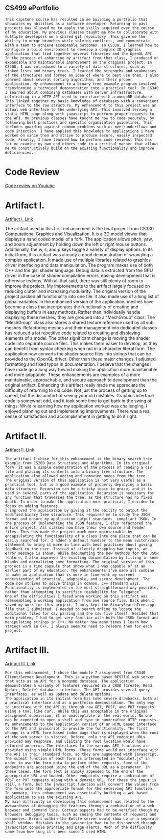 ## CS499 ePortfolio

	This capstone course has resulted in me building a portfolio that showcases my abilities as a software developer. Returning to past projects has allowed me to apply the skills acquired over the course of my education. My previous classes taught me how to collaborate with multiple developers on a shared git repository. This gave me the ability to merge branches while solving conflicts, and communicate with a team to achieve acceptable outcomes. In CS330, I learned how to configure a build environment to develop a complex 3D graphics application that tied together several libraries and the OpenGL API. In the process of enhancing my artifact from that class, I produced an expandable and maintainable improvement on the original project. In CS260, I was introduced to a variety of data structures, such as linked lists and binary trees. I learned the strengths and weaknesses of the structures and formed an idea of where to best use them. I also learned about several sorting algorithms, and their proper application. My enhancement to a binary tree example program involved transforming a technical demonstration into a practical tool. In CS340 I learned about combining databases with server infrastructure, culminating in a HTTP API used to interface with a mongoDB database. This linked together my basic knowledge of databases with a convenient interface to the raw structure. My enhancement to this project was an actual web interface to the underlying API. This involved serving a static HTML page along with javascript to perform proper requests to the API. My previous classes have taught me how to code securely, by following best practices and specific organization guidelines. This includes guarding against common problems such as over/underflows and code injection. I have applied this knowledge to applications I have worked on since then and strive to produce secure, easily inspected code. Finally, I have learned how to perform code reviews. This has let me examine my own and others code in a critical manner that allows me to constructively build on the existing functionality and improve deficiencies.
 
 # Code Review
 
 [Code review on Youtube](https://youtu.be/fLc67JjCYO0)
 
 # Artifact I.
 
 [Artifact I. Link](https://github.com/BryanR-SNHU/CS330)
 
 The artifact used in this first enhancement is the final project from CS330 Computational Graphics and Visualization. It is a 3D model viewer that displays a hand coded model of a fork. The application allows pitch, yaw, and zoom adjustment by holding down the left or right mouse buttons. Additionally, the w, s, and p keys toggle a variety of display options.
	In its initial form, this artifact was already a good demonstration of wrangling a complex application. It made use of multiple libraries related to graphics driver interfacing and data manipulation. The program makes use of both C++ and the glsl shader language. Debug data is extracted from the GPU driver in the case of shader compilation errors, easing development that is otherwise tedious. With all that said, there was still plenty of room to improve the project.
	My improvements to the artifact largely focused on reducing clutter and increasing modularity. The original version of the project packed all functionality into one file. It also made use of a long list of global variables. In the enhanced version of the application, meshes have become a class that incorporates the functionality of creating and displaying buffers in easy methods. Rather than individually handle displaying these meshes, they are grouped into a “MeshGroup” class. The “MeshGroup” class also stores a shared texture reference used by all sub meshes. Refactoring meshes and their management into dedicated classes has reduced a lot repetitive code related to creating and displaying elements of a model. The other significant change is moving the shader code into separate source files. This makes them easier to develop, as they can benefit from syntax checking when not in a character literal form. The application now converts the shader source files into strings that can be provided to the OpenGL driver. Other than these major changes, I adjusted formatting and fixed typos in documentation. I believe that the changes I have made go a long way toward making the application more maintainable and more adaptable. These enhancements are examples of a more maintainable, approachable, and secure approach to development than the original artifact.
	Enhancing this artifact really made me appreciate the difficulty of returning to old code. Not just the process of getting up to speed, but the discomfort of seeing your old mistakes. Graphics interface code is somewhat odd, and it took some time to get back in the swing of things. While relearning how my application worked was challenging, I enjoyed planning out and implementing improvements. There was a real sense of satisfaction and accomplishment in getting to do it right.
 
 # Artifact II.
 
 [Artifact II. Link](https://github.com/BryanR-SNHU/CS260-BinarySearchTree)
 
 	The artifact I chose for this enhancement is the binary search tree example from CS260 Data Structures and Algorithms. In its original form, it was a simple demonstration of the process of reading a csv file and placing its contents into a binary tree structure. The application also allowed adding and removing nodes from the tree.
	The original version of this application is not very useful as a practical tool, but is a good example of properly deploying a basic data structure. Recursion can be a tricky topic to grasp, and it is used in several parts of the application. Recursion is necessary for any function that traverses the tree, as the structure has no fixed depth. In order to make the application more practical, I decided to focus on adding features.
	I improved the application by giving it the ability to output the modified binary tree structure. This required me to study the JSON format and ensure my application output standards  compliant JSON. In the process of implementing the JSON feature, I also refactored the entire project. All classes now have their own source and header files. This has made the project much more maintainable by encapsulating the functionality of a class into one place that can be easily searched for. I added a default handler to the menu switch/case statement to bring it more in line with best practices about giving feedback to the user. Instead of silently dropping bad inputs, an error message is shown. While documenting the new methods for the JSON feature, I also improved the existing documentation by filling in some blanks and normalizing some formatting. The original version of this project is a time capsule that shows what I was capable of at an earlier part of my education. The enhancements I’ve made all combine to make an application that is more in line with my current understanding of practical, adaptable, and secure development. The code now strives to solve things in common, C++ standard ways. Functionality is implemented in the most straightforward way possible, rather than attempting to sacrifice readability for “elegance”.
	One of the difficulties I faced when working on this artifact was reassembling a working application from one source file. Back when I saved my work for this project, I only kept the BinarySearchTree.cpp file that I submitted. I needed to search online to locate the additional files for csv parsing and the csv file itself. Besides that main problem, I had to get very familiar with both the JSON format and manipulating strings in C++. No matter how many times I learn how strings work in C++, I always seem to need to relearn them for each project.
 
 # Artifact III.
 
 [Artifact III. Link](https://github.com/BryanR-SNHU/CS340)
 
 	For this enhancement, I chose the module 7 assignment from CS340 Client/Server Development. This is a python based RESTful web server that acts as an API for a mongoDB database. The application demonstrates a variety of features required in a CRUD (Create, Read, Update, Delete) database interface. The API provides several query interfaces, as well as update and delete options.
	The application in its initial form has some severe drawbacks, both as a practical interface and as a portfolio demonstration. The only way to interface with the API is through raw GET, POST, and PUT requests using a tool like curl. While this was acceptable in the original assignment submission, it is unacceptable in the real world. No one can be expected to open a shell and type in handcrafted HTTP requests.
	My enhancements to the application consist of an HTML based interface to the API and javascript to provide the functionality. The first change is a HTML form based index page that is displayed when the root of the web server is visited. Before, only the API endpoint URLs provided any response, and visiting the root location would have returned an error. The interfaces to the various API functions are provided using simple HTML forms. These forms would not interface with the API in their standard form, so they are augmented with javascript. The submit function of each form is intercepted in “module7.js” in order to use the form data to perform other requests. Some of the endpoints are accessed using the end of the URL as a parameter. In these cases, the form text is simply appended to the end of the appropriate URL and loaded. Other endpoints require a combination of POST or PUT requests along with a dynamic URL. For these the input is still a form, but the javascript function will convert the values from the form into the appropriate format for the receiving API function. In summary, this enhancement was essentially building a web based application to use the existing API.
	My main difficulty in developing this enhancement was related to the awkwardness of debugging the features through a combination of a web browser and command line. Certain aspects had to be verified though my browsers debugging tools, such as seeing the contents of requests and responses. Errors within the Bottle server would show up in a separate shell window. Mistakes in the javascript had to be discovered through javascript console printing and page alerts. Much of the difficulty came from how long it’s been since I used HTML.
 
